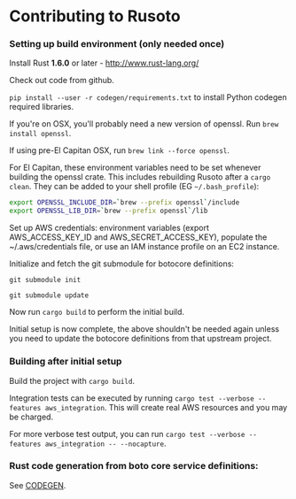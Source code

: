 # Contributing to Rusoto

### Setting up build environment (only needed once)

Install Rust **1.6.0** or later - http://www.rust-lang.org/

Check out code from github.

`pip install --user -r codegen/requirements.txt` to install Python codegen required libraries.

If you're on OSX, you'll probably need a new version of openssl.  Run `brew install openssl`.  

If using pre-El Capitan OSX, run `brew link --force openssl`.  

For El Capitan, these environment variables need to be set whenever building the openssl crate.
This includes rebuilding Rusoto after a `cargo clean`.
They can be added to your shell profile (EG `~/.bash_profile`):

```bash
export OPENSSL_INCLUDE_DIR=`brew --prefix openssl`/include
export OPENSSL_LIB_DIR=`brew --prefix openssl`/lib
```

Set up AWS credentials: environment variables (export AWS_ACCESS_KEY_ID and
AWS_SECRET_ACCESS_KEY), populate the ~/.aws/credentials file, or use an
IAM instance profile on an EC2 instance.

Initialize and fetch the git submodule for botocore definitions:

`git submodule init`

`git submodule update`

Now run `cargo build` to perform the initial build.

Initial setup is now complete, the above shouldn't be needed again unless you need to update the botocore definitions from that upstream project.

### Building after initial setup

Build the project with `cargo build`.

Integration tests can be executed by running `cargo test --verbose --features aws_integration`.
This will create real AWS resources and you may be charged.

For more verbose test output, you can run `cargo test --verbose --features aws_integration -- --nocapture`.

### Rust code generation from boto core service definitions:

See [CODEGEN](codegen/CODEGEN.md).
